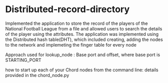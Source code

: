 # Distributed-record-directory
Implemented the application to store the record of the players of the National Football League from a file and allowed users to search the details of the player using the attributes.
The application was implemented using the Distributed hash table(DHT), which included creating, adding the nodes to the network and implemeting the finger table for every node


Approach used for lookup_node : Base port and offset, where base port is STARTING_PORT

how to start up each of your Chord nodes from the command line: details provided in the chord_node.py
